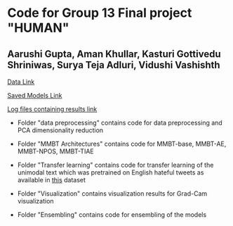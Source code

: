 # Code for Group 13 Final project "HUMAN"

## Aarushi Gupta, Aman Khullar, Kasturi Gottivedu Shriniwas, Surya Teja Adluri, Vidushi Vashishth

[Data Link](https://drive.google.com/drive/folders/1wVDc_gXxF-NaWqkWfk4Dnt-9bRzLFYCi?usp=sharing)

[Saved Models Link](https://drive.google.com/drive/folders/1wVDc_gXxF-NaWqkWfk4Dnt-9bRzLFYCi?usp=sharing)

[Log files containing results link](https://drive.google.com/drive/folders/1wVDc_gXxF-NaWqkWfk4Dnt-9bRzLFYCi?usp=sharing)

- Folder "data preprocessing" contains code for data preprocessing and PCA dimensionality reduction

- Folder "MMBT Architectures" contains code for MMBT-base, MMBT-AE, MMBT-NPOS, MMBT-TIAE

- Folder "Transfer learning" contains code for transfer learning of the unimodal text which was pretrained on English hateful tweets as available in [this](https://hasocfire.github.io/hasoc/2019/dataset.html) dataset

- Folder "Visualization" contains visualization results for Grad-Cam visualization

- Folder "Ensembling" contains code for ensembling of the models
